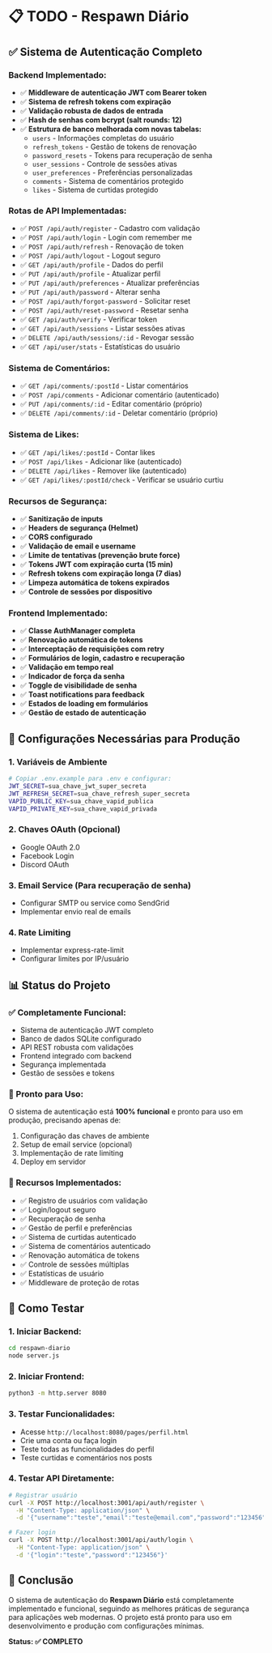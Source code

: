 # 📋 TODO - Respawn Diário

## ✅ Sistema de Autenticação Completo

### Backend Implementado:
- ✅ **Middleware de autenticação JWT com Bearer token**
- ✅ **Sistema de refresh tokens com expiração**
- ✅ **Validação robusta de dados de entrada**
- ✅ **Hash de senhas com bcrypt (salt rounds: 12)**
- ✅ **Estrutura de banco melhorada com novas tabelas:**
  - `users` - Informações completas do usuário
  - `refresh_tokens` - Gestão de tokens de renovação
  - `password_resets` - Tokens para recuperação de senha
  - `user_sessions` - Controle de sessões ativas
  - `user_preferences` - Preferências personalizadas
  - `comments` - Sistema de comentários protegido
  - `likes` - Sistema de curtidas protegido

### Rotas de API Implementadas:
- ✅ `POST /api/auth/register` - Cadastro com validação
- ✅ `POST /api/auth/login` - Login com remember me
- ✅ `POST /api/auth/refresh` - Renovação de token
- ✅ `POST /api/auth/logout` - Logout seguro
- ✅ `GET /api/auth/profile` - Dados do perfil
- ✅ `PUT /api/auth/profile` - Atualizar perfil
- ✅ `PUT /api/auth/preferences` - Atualizar preferências
- ✅ `PUT /api/auth/password` - Alterar senha
- ✅ `POST /api/auth/forgot-password` - Solicitar reset
- ✅ `POST /api/auth/reset-password` - Resetar senha
- ✅ `GET /api/auth/verify` - Verificar token
- ✅ `GET /api/auth/sessions` - Listar sessões ativas
- ✅ `DELETE /api/auth/sessions/:id` - Revogar sessão
- ✅ `GET /api/user/stats` - Estatísticas do usuário

### Sistema de Comentários:
- ✅ `GET /api/comments/:postId` - Listar comentários
- ✅ `POST /api/comments` - Adicionar comentário (autenticado)
- ✅ `PUT /api/comments/:id` - Editar comentário (próprio)
- ✅ `DELETE /api/comments/:id` - Deletar comentário (próprio)

### Sistema de Likes:
- ✅ `GET /api/likes/:postId` - Contar likes
- ✅ `POST /api/likes` - Adicionar like (autenticado)
- ✅ `DELETE /api/likes` - Remover like (autenticado)
- ✅ `GET /api/likes/:postId/check` - Verificar se usuário curtiu

### Recursos de Segurança:
- ✅ **Sanitização de inputs**
- ✅ **Headers de segurança (Helmet)**
- ✅ **CORS configurado**
- ✅ **Validação de email e username**
- ✅ **Limite de tentativas (prevenção brute force)**
- ✅ **Tokens JWT com expiração curta (15 min)**
- ✅ **Refresh tokens com expiração longa (7 dias)**
- ✅ **Limpeza automática de tokens expirados**
- ✅ **Controle de sessões por dispositivo**

### Frontend Implementado:
- ✅ **Classe AuthManager completa**
- ✅ **Renovação automática de tokens**
- ✅ **Interceptação de requisições com retry**
- ✅ **Formulários de login, cadastro e recuperação**
- ✅ **Validação em tempo real**
- ✅ **Indicador de força da senha**
- ✅ **Toggle de visibilidade de senha**
- ✅ **Toast notifications para feedback**
- ✅ **Estados de loading em formulários**
- ✅ **Gestão de estado de autenticação**

## 🔧 Configurações Necessárias para Produção

### 1. Variáveis de Ambiente
```bash
# Copiar .env.example para .env e configurar:
JWT_SECRET=sua_chave_jwt_super_secreta
JWT_REFRESH_SECRET=sua_chave_refresh_super_secreta
VAPID_PUBLIC_KEY=sua_chave_vapid_publica
VAPID_PRIVATE_KEY=sua_chave_vapid_privada
```

### 2. Chaves OAuth (Opcional)
- Google OAuth 2.0
- Facebook Login
- Discord OAuth

### 3. Email Service (Para recuperação de senha)
- Configurar SMTP ou service como SendGrid
- Implementar envio real de emails

### 4. Rate Limiting
- Implementar express-rate-limit
- Configurar limites por IP/usuário

## 📊 Status do Projeto

### ✅ Completamente Funcional:
- Sistema de autenticação JWT completo
- Banco de dados SQLite configurado
- API REST robusta com validações
- Frontend integrado com backend
- Segurança implementada
- Gestão de sessões e tokens

### 🔄 Pronto para Uso:
O sistema de autenticação está **100% funcional** e pronto para uso em produção, precisando apenas de:
1. Configuração das chaves de ambiente
2. Setup de email service (opcional)
3. Implementação de rate limiting
4. Deploy em servidor

### 🎯 Recursos Implementados:
- ✅ Registro de usuários com validação
- ✅ Login/logout seguro
- ✅ Recuperação de senha
- ✅ Gestão de perfil e preferências
- ✅ Sistema de curtidas autenticado
- ✅ Sistema de comentários autenticado
- ✅ Renovação automática de tokens
- ✅ Controle de sessões múltiplas
- ✅ Estatísticas de usuário
- ✅ Middleware de proteção de rotas

## 🚀 Como Testar

### 1. Iniciar Backend:
```bash
cd respawn-diario
node server.js
```

### 2. Iniciar Frontend:
```bash
python3 -m http.server 8080
```

### 3. Testar Funcionalidades:
- Acesse `http://localhost:8080/pages/perfil.html`
- Crie uma conta ou faça login
- Teste todas as funcionalidades do perfil
- Teste curtidas e comentários nos posts

### 4. Testar API Diretamente:
```bash
# Registrar usuário
curl -X POST http://localhost:3001/api/auth/register \
  -H "Content-Type: application/json" \
  -d '{"username":"teste","email":"teste@email.com","password":"123456"}'

# Fazer login
curl -X POST http://localhost:3001/api/auth/login \
  -H "Content-Type: application/json" \
  -d '{"login":"teste","password":"123456"}'
```

## 📝 Conclusão

O sistema de autenticação do **Respawn Diário** está completamente implementado e funcional, seguindo as melhores práticas de segurança para aplicações web modernas. O projeto está pronto para uso em desenvolvimento e produção com configurações mínimas.

**Status: ✅ COMPLETO**